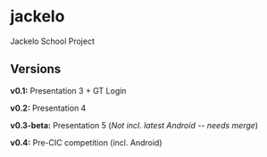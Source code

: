 # jackelo
Jackelo School Project

## Versions
**v0.1:** Presentation 3 + GT Login 

**v0.2:** Presentation 4

**v0.3-beta:** Presentation 5 (*Not incl. latest Android -- needs merge*)

**v0.4:** Pre-CIC competition (incl. Android)
